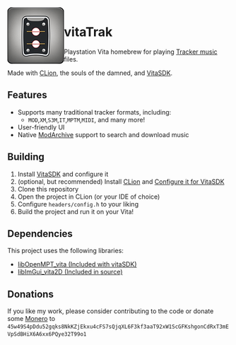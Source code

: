 <img src="./art/livearea/icon0-fs8.png" align="left" alt="The application icon."/> 

# vitaTrak
Playstation Vita homebrew for playing [Tracker music](https://en.wikipedia.org/wiki/Music_tracker) files.

Made with [CLion](https://www.jetbrains.com/clion/), the souls of the damned, and [VitaSDK](https://vitasdk.org/).

## Features
- Supports many traditional tracker formats, including:
  - `MOD`,`XM`,`S3M`,`IT`,`MPTM`,`MIDI`, and many more!
- User-friendly UI
- Native [ModArchive](https://modarchive.org/) support to search and download music

## Building
1. Install [VitaSDK](https://vitasdk.org/) and configure it
2. (optional, but recommended) Install [CLion](https://www.jetbrains.com/clion/) and [Configure it for VitaSDK](https://gist.github.com/samdisk11/44cd9e82ea68c07ccb84d497df787634)
3. Clone this repository
4. Open the project in CLion (or your IDE of choice)
5. Configure `headers/config.h` to your liking
6. Build the project and run it on your Vita!

## Dependencies
This project uses the following libraries:
- [libOpenMPT_vita (Included with vitaSDK)](https://github.com/vitasdk/packages/tree/master/libopenmpt)
- [libImGui_vita2D (Included in source)](https://github.com/cy33hc/imgui-vita2d)

## Donations
If you like my work, please consider contributing to the code or donate some [Monero](https://getmonero.org)
to `45w49S4pDdu52gqks8NkKZjEkxu4cFS7sQjqXL6F3kf3aaT92xW1ScGFKshgonCdRxT3mEVpSdBHiX6A6xx6PQye32T99o1`